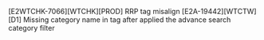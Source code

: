 [E2WTCHK-7066][WTCHK][PROD] RRP tag misalign
[E2A-19442][WTCTW][D1] Missing category name in tag after applied the advance search category filter
